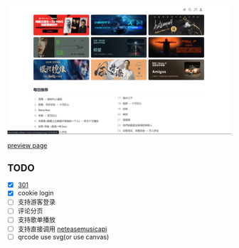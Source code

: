 ![](banner.png)

[preview page](https://nextjs-netease-music.vercel.app/)

## TODO

- [x] [301](https://github.com/Binaryify/NeteaseCloudMusicApi/issues/961)
- [x] cookie login
- [ ] 支持游客登录
- [ ] 评论分页
- [ ] 支持歌单播放
- [ ] 支持直接调用 [neteasemusicapi](https://github.com/Binaryify/NeteaseCloudMusicApi/issues/1842)
- [ ] qrcode use svg(or use canvas)

<!-- https://github.com/imsyy/SPlayer/blob/dev/src/api/home.js -->

<!-- ```
Error: ENOENT: no such file or directory, scandir 'D:\Workspace\react-music\.next\server\vendor-chunks\module'
``` -->
<!-- - mp3 cache -->
<!-- - 跨域问题() -->
